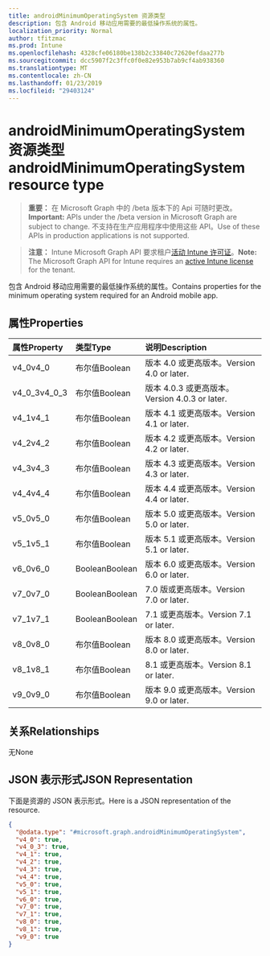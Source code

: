 ```yaml
---
title: androidMinimumOperatingSystem 资源类型
description: 包含 Android 移动应用需要的最低操作系统的属性。
localization_priority: Normal
author: tfitzmac
ms.prod: Intune
ms.openlocfilehash: 4328cfe06180be138b2c33840c72620efdaa277b
ms.sourcegitcommit: dcc5907f2c3ffc0f0e82e953b7ab9cf4ab938360
ms.translationtype: MT
ms.contentlocale: zh-CN
ms.lasthandoff: 01/23/2019
ms.locfileid: "29403124"
---
```

# <a name="androidminimumoperatingsystem-resource-type"></a><span data-ttu-id="714b0-103">androidMinimumOperatingSystem 资源类型</span><span class="sxs-lookup"><span data-stu-id="714b0-103">androidMinimumOperatingSystem resource type</span></span>

> <span data-ttu-id="714b0-104">**重要：** 在 Microsoft Graph 中的 /beta 版本下的 Api 可随时更改。</span><span class="sxs-lookup"><span data-stu-id="714b0-104">**Important:** APIs under the /beta version in Microsoft Graph are subject to change.</span></span> <span data-ttu-id="714b0-105">不支持在生产应用程序中使用这些 API。</span><span class="sxs-lookup"><span data-stu-id="714b0-105">Use of these APIs in production applications is not supported.</span></span>

> <span data-ttu-id="714b0-106">**注意：** Intune Microsoft Graph API 要求租户[活动 Intune 许可证](https://go.microsoft.com/fwlink/?linkid=839381)。</span><span class="sxs-lookup"><span data-stu-id="714b0-106">**Note:** The Microsoft Graph API for Intune requires an [active Intune license](https://go.microsoft.com/fwlink/?linkid=839381) for the tenant.</span></span>

<span data-ttu-id="714b0-107">包含 Android 移动应用需要的最低操作系统的属性。</span><span class="sxs-lookup"><span data-stu-id="714b0-107">Contains properties for the minimum operating system required for an Android mobile app.</span></span>

## <a name="properties"></a><span data-ttu-id="714b0-108">属性</span><span class="sxs-lookup"><span data-stu-id="714b0-108">Properties</span></span>
|<span data-ttu-id="714b0-109">属性</span><span class="sxs-lookup"><span data-stu-id="714b0-109">Property</span></span>|<span data-ttu-id="714b0-110">类型</span><span class="sxs-lookup"><span data-stu-id="714b0-110">Type</span></span>|<span data-ttu-id="714b0-111">说明</span><span class="sxs-lookup"><span data-stu-id="714b0-111">Description</span></span>|
|:---|:---|:---|
|<span data-ttu-id="714b0-112">v4_0</span><span class="sxs-lookup"><span data-stu-id="714b0-112">v4_0</span></span>|<span data-ttu-id="714b0-113">布尔值</span><span class="sxs-lookup"><span data-stu-id="714b0-113">Boolean</span></span>|<span data-ttu-id="714b0-114">版本 4.0 或更高版本。</span><span class="sxs-lookup"><span data-stu-id="714b0-114">Version 4.0 or later.</span></span>|
|<span data-ttu-id="714b0-115">v4_0_3</span><span class="sxs-lookup"><span data-stu-id="714b0-115">v4_0_3</span></span>|<span data-ttu-id="714b0-116">布尔值</span><span class="sxs-lookup"><span data-stu-id="714b0-116">Boolean</span></span>|<span data-ttu-id="714b0-117">版本 4.0.3 或更高版本。</span><span class="sxs-lookup"><span data-stu-id="714b0-117">Version 4.0.3 or later.</span></span>|
|<span data-ttu-id="714b0-118">v4_1</span><span class="sxs-lookup"><span data-stu-id="714b0-118">v4_1</span></span>|<span data-ttu-id="714b0-119">布尔值</span><span class="sxs-lookup"><span data-stu-id="714b0-119">Boolean</span></span>|<span data-ttu-id="714b0-120">版本 4.1 或更高版本。</span><span class="sxs-lookup"><span data-stu-id="714b0-120">Version 4.1 or later.</span></span>|
|<span data-ttu-id="714b0-121">v4_2</span><span class="sxs-lookup"><span data-stu-id="714b0-121">v4_2</span></span>|<span data-ttu-id="714b0-122">布尔值</span><span class="sxs-lookup"><span data-stu-id="714b0-122">Boolean</span></span>|<span data-ttu-id="714b0-123">版本 4.2 或更高版本。</span><span class="sxs-lookup"><span data-stu-id="714b0-123">Version 4.2 or later.</span></span>|
|<span data-ttu-id="714b0-124">v4_3</span><span class="sxs-lookup"><span data-stu-id="714b0-124">v4_3</span></span>|<span data-ttu-id="714b0-125">布尔值</span><span class="sxs-lookup"><span data-stu-id="714b0-125">Boolean</span></span>|<span data-ttu-id="714b0-126">版本 4.3 或更高版本。</span><span class="sxs-lookup"><span data-stu-id="714b0-126">Version 4.3 or later.</span></span>|
|<span data-ttu-id="714b0-127">v4_4</span><span class="sxs-lookup"><span data-stu-id="714b0-127">v4_4</span></span>|<span data-ttu-id="714b0-128">布尔值</span><span class="sxs-lookup"><span data-stu-id="714b0-128">Boolean</span></span>|<span data-ttu-id="714b0-129">版本 4.4 或更高版本。</span><span class="sxs-lookup"><span data-stu-id="714b0-129">Version 4.4 or later.</span></span>|
|<span data-ttu-id="714b0-130">v5_0</span><span class="sxs-lookup"><span data-stu-id="714b0-130">v5_0</span></span>|<span data-ttu-id="714b0-131">布尔值</span><span class="sxs-lookup"><span data-stu-id="714b0-131">Boolean</span></span>|<span data-ttu-id="714b0-132">版本 5.0 或更高版本。</span><span class="sxs-lookup"><span data-stu-id="714b0-132">Version 5.0 or later.</span></span>|
|<span data-ttu-id="714b0-133">v5_1</span><span class="sxs-lookup"><span data-stu-id="714b0-133">v5_1</span></span>|<span data-ttu-id="714b0-134">布尔值</span><span class="sxs-lookup"><span data-stu-id="714b0-134">Boolean</span></span>|<span data-ttu-id="714b0-135">版本 5.1 或更高版本。</span><span class="sxs-lookup"><span data-stu-id="714b0-135">Version 5.1 or later.</span></span>|
|<span data-ttu-id="714b0-136">v6_0</span><span class="sxs-lookup"><span data-stu-id="714b0-136">v6_0</span></span>|<span data-ttu-id="714b0-137">Boolean</span><span class="sxs-lookup"><span data-stu-id="714b0-137">Boolean</span></span>|<span data-ttu-id="714b0-138">版本 6.0 或更高版本。</span><span class="sxs-lookup"><span data-stu-id="714b0-138">Version 6.0 or later.</span></span>|
|<span data-ttu-id="714b0-139">v7_0</span><span class="sxs-lookup"><span data-stu-id="714b0-139">v7_0</span></span>|<span data-ttu-id="714b0-140">Boolean</span><span class="sxs-lookup"><span data-stu-id="714b0-140">Boolean</span></span>|<span data-ttu-id="714b0-141">7.0 版或更高版本。</span><span class="sxs-lookup"><span data-stu-id="714b0-141">Version 7.0 or later.</span></span>|
|<span data-ttu-id="714b0-142">v7_1</span><span class="sxs-lookup"><span data-stu-id="714b0-142">v7_1</span></span>|<span data-ttu-id="714b0-143">Boolean</span><span class="sxs-lookup"><span data-stu-id="714b0-143">Boolean</span></span>|<span data-ttu-id="714b0-144">7.1 或更高版本。</span><span class="sxs-lookup"><span data-stu-id="714b0-144">Version 7.1 or later.</span></span>|
|<span data-ttu-id="714b0-145">v8_0</span><span class="sxs-lookup"><span data-stu-id="714b0-145">v8_0</span></span>|<span data-ttu-id="714b0-146">布尔值</span><span class="sxs-lookup"><span data-stu-id="714b0-146">Boolean</span></span>|<span data-ttu-id="714b0-147">版本 8.0 或更高版本。</span><span class="sxs-lookup"><span data-stu-id="714b0-147">Version 8.0 or later.</span></span>|
|<span data-ttu-id="714b0-148">v8_1</span><span class="sxs-lookup"><span data-stu-id="714b0-148">v8_1</span></span>|<span data-ttu-id="714b0-149">布尔值</span><span class="sxs-lookup"><span data-stu-id="714b0-149">Boolean</span></span>|<span data-ttu-id="714b0-150">8.1 或更高版本。</span><span class="sxs-lookup"><span data-stu-id="714b0-150">Version 8.1 or later.</span></span>|
|<span data-ttu-id="714b0-151">v9_0</span><span class="sxs-lookup"><span data-stu-id="714b0-151">v9_0</span></span>|<span data-ttu-id="714b0-152">布尔值</span><span class="sxs-lookup"><span data-stu-id="714b0-152">Boolean</span></span>|<span data-ttu-id="714b0-153">版本 9.0 或更高版本。</span><span class="sxs-lookup"><span data-stu-id="714b0-153">Version 9.0 or later.</span></span>|

## <a name="relationships"></a><span data-ttu-id="714b0-154">关系</span><span class="sxs-lookup"><span data-stu-id="714b0-154">Relationships</span></span>
<span data-ttu-id="714b0-155">无</span><span class="sxs-lookup"><span data-stu-id="714b0-155">None</span></span>

## <a name="json-representation"></a><span data-ttu-id="714b0-156">JSON 表示形式</span><span class="sxs-lookup"><span data-stu-id="714b0-156">JSON Representation</span></span>
<span data-ttu-id="714b0-157">下面是资源的 JSON 表示形式。</span><span class="sxs-lookup"><span data-stu-id="714b0-157">Here is a JSON representation of the resource.</span></span>
<!-- {
  "blockType": "resource",
  "@odata.type": "microsoft.graph.androidMinimumOperatingSystem"
}
-->
``` json
{
  "@odata.type": "#microsoft.graph.androidMinimumOperatingSystem",
  "v4_0": true,
  "v4_0_3": true,
  "v4_1": true,
  "v4_2": true,
  "v4_3": true,
  "v4_4": true,
  "v5_0": true,
  "v5_1": true,
  "v6_0": true,
  "v7_0": true,
  "v7_1": true,
  "v8_0": true,
  "v8_1": true,
  "v9_0": true
}
```




